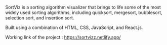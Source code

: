 SortViz is a sorting algorithm visualizer that brings to life some of the most widely used sorting algorithms, including quicksort, mergesort, bubblesort, selection sort, and insertion sort.

Built using a combination of HTML, CSS, JavaScript, and React.js.

Working link of the project : https://sortvizz.netlify.app/
